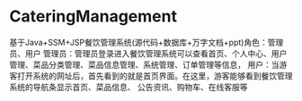 # CateringManagement
基于Java+SSM+JSP餐饮管理系统(源代码+数据库+万字文档+ppt)角色：管理员、用户  管理员：管理员登录进入餐饮管理系统可以查看首页、个人中心、用户管理、菜品分类管理、菜品信息管理、系统管理、订单管理等信息，  用户：当游客打开系统的网址后，首先看到的就是首页界面。在这里，游客能够看到餐饮管理系统的导航条显示首页、菜品信息、 公告资讯、购物车、在线客服等
